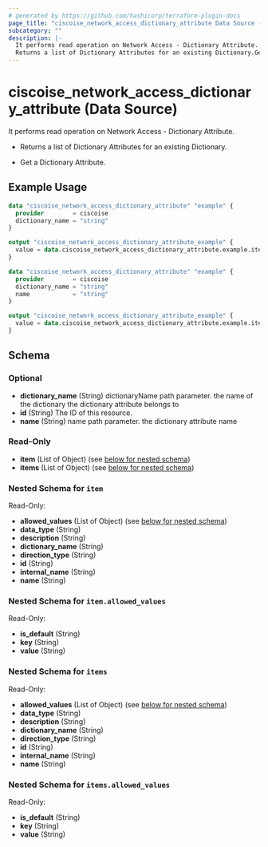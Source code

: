 ```yaml
---
# generated by https://github.com/hashicorp/terraform-plugin-docs
page_title: "ciscoise_network_access_dictionary_attribute Data Source - terraform-provider-ciscoise"
subcategory: ""
description: |-
  It performs read operation on Network Access - Dictionary Attribute.
  Returns a list of Dictionary Attributes for an existing Dictionary.Get a Dictionary Attribute.
---
```


# ciscoise_network_access_dictionary_attribute (Data Source)

It performs read operation on Network Access - Dictionary Attribute.

- Returns a list of Dictionary Attributes for an existing Dictionary.

- Get a Dictionary Attribute.

## Example Usage

```terraform
data "ciscoise_network_access_dictionary_attribute" "example" {
  provider        = ciscoise
  dictionary_name = "string"
}

output "ciscoise_network_access_dictionary_attribute_example" {
  value = data.ciscoise_network_access_dictionary_attribute.example.items
}

data "ciscoise_network_access_dictionary_attribute" "example" {
  provider        = ciscoise
  dictionary_name = "string"
  name            = "string"
}

output "ciscoise_network_access_dictionary_attribute_example" {
  value = data.ciscoise_network_access_dictionary_attribute.example.item
}
```

<!-- schema generated by tfplugindocs -->
## Schema

### Optional

- **dictionary_name** (String) dictionaryName path parameter. the name of the dictionary the dictionary attribute belongs to
- **id** (String) The ID of this resource.
- **name** (String) name path parameter. the dictionary attribute name

### Read-Only

- **item** (List of Object) (see [below for nested schema](#nestedatt--item))
- **items** (List of Object) (see [below for nested schema](#nestedatt--items))

<a id="nestedatt--item"></a>
### Nested Schema for `item`

Read-Only:

- **allowed_values** (List of Object) (see [below for nested schema](#nestedobjatt--item--allowed_values))
- **data_type** (String)
- **description** (String)
- **dictionary_name** (String)
- **direction_type** (String)
- **id** (String)
- **internal_name** (String)
- **name** (String)

<a id="nestedobjatt--item--allowed_values"></a>
### Nested Schema for `item.allowed_values`

Read-Only:

- **is_default** (String)
- **key** (String)
- **value** (String)



<a id="nestedatt--items"></a>
### Nested Schema for `items`

Read-Only:

- **allowed_values** (List of Object) (see [below for nested schema](#nestedobjatt--items--allowed_values))
- **data_type** (String)
- **description** (String)
- **dictionary_name** (String)
- **direction_type** (String)
- **id** (String)
- **internal_name** (String)
- **name** (String)

<a id="nestedobjatt--items--allowed_values"></a>
### Nested Schema for `items.allowed_values`

Read-Only:

- **is_default** (String)
- **key** (String)
- **value** (String)


